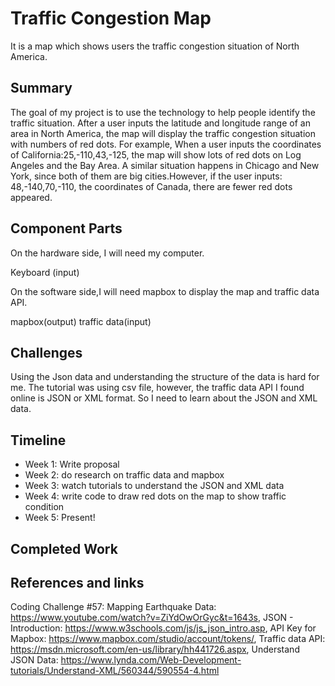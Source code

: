 # Traffic Congestion Map

It is a map which shows users the traffic congestion situation of North America. 

## Summary

The goal of my project is to use the technology to help people identify the traffic situation. After a user inputs the latitude and longitude range of an area in North America, the map will display the traffic congestion situation with numbers of red dots. For example, When a user inputs the coordinates of California:25,-110,43,-125, the map will show lots of red dots on Log Angeles and the Bay Area. A similar situation happens in Chicago and New York, since both of them are big cities.However, if the user inputs: 48,-140,70,-110, the coordinates of Canada, there are fewer red dots appeared.  


## Component Parts

On the hardware side, I will need my computer.

Keyboard (input)

On the software side,I will need mapbox to display the map and traffic data API.

mapbox(output) 
traffic data(input)


## Challenges

Using the Json data and understanding the structure of the data is hard for me. The tutorial was using csv file, however, the traffic data API I found online is JSON or XML format. So I need to learn about the JSON and XML data. 

## Timeline

- Week 1: Write proposal
- Week 2: do research on traffic data and mapbox
- Week 3: watch tutorials to understand the JSON and XML data
- Week 4: write code to draw red dots on the map to show traffic condition 
- Week 5: Present!

## Completed Work



## References and links

Coding Challenge #57: Mapping Earthquake Data: https://www.youtube.com/watch?v=ZiYdOwOrGyc&t=1643s,
JSON - Introduction: https://www.w3schools.com/js/js_json_intro.asp,
 API Key for Mapbox: https://www.mapbox.com/studio/account/tokens/,
Traffic data API: https://msdn.microsoft.com/en-us/library/hh441726.aspx,
Understand JSON Data: https://www.lynda.com/Web-Development-tutorials/Understand-XML/560344/590554-4.html
